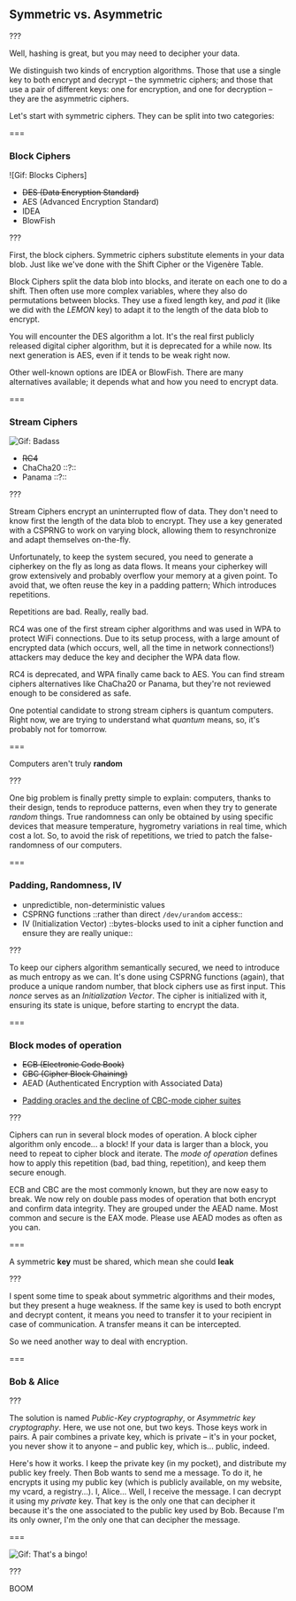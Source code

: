 <!--{section^1: data-breadcrumb="Symmetric And Asymmetric"}-->

<!--{.interleaf}-->
## Symmetric vs. Asymmetric

???

Well, hashing is great, but you may need to decipher your data.

We distinguish two kinds of encryption algorithms. Those that use a single key to both encrypt and decrypt – the symmetric ciphers; and those that use a pair of different keys: one for encryption, and one for decryption – they are the asymmetric ciphers.

Let's start with symmetric ciphers. They can be split into two categories:

===

### Block Ciphers

![Gif: Blocks Ciphers]

- ~~DES (Data Encryption Standard)~~
- AES (Advanced Encryption Standard)
- IDEA
- BlowFish

???

First, the block ciphers. Symmetric ciphers substitute elements in your data blob. Just like we've done with the Shift Cipher or the Vigenère Table.

Block Ciphers split the data blob into blocks, and iterate on each one to do a shift. Then often use more complex variables, where they also do permutations between blocks. They use a fixed length key, and _pad_ it (like we did with the _LEMON_ key) to adapt it to the length of the data blob to encrypt.

You will encounter the DES algorithm a lot. It's the real first publicly released digital cipher algorithm, but it is deprecated for a while now. Its next generation is AES, even if it tends to be weak right now.

Other well-known options are IDEA or BlowFish. There are many alternatives available; it depends what and how you need to encrypt data.

===

### Stream Ciphers

![Gif: Badass]()

- ~~RC4~~
- ChaCha20 ::?:: <!--{.fragment.fade-in data-fragment-index="1"}-->
- Panama ::?:: <!--{.fragment.fade-in data-fragment-index="1"}-->

???

Stream Ciphers encrypt an uninterrupted flow of data. They don't need to know first the length of the data blob to encrypt. They use a key generated with a CSPRNG to work on varying block, allowing them to resynchronize and adapt themselves on-the-fly.

Unfortunately, to keep the system secured, you need to generate a cipherkey on the fly as long as data flows. It means your cipherkey will grow extensively and probably overflow your memory at a given point. To avoid that, we often reuse the key in a padding pattern; Which introduces repetitions.

Repetitions are bad. Really, really bad.

RC4 was one of the first stream cipher algorithms and was used in WPA to protect WiFi connections. Due to its setup process, with a large amount of encrypted data (which occurs, well, all the time in network connections!) attackers may deduce the key and decipher the WPA data flow.

RC4 is deprecated, and WPA finally came back to AES. You can find stream ciphers alternatives like ChaCha20 or Panama, but they're not reviewed enough to be considered as safe.

One potential candidate to strong stream ciphers is quantum computers. Right now, we are trying to understand what _quantum_ means, so, it's probably not for tomorrow.

===

Computers aren't truly **random**

???

One big problem is finally pretty simple to explain: computers, thanks to their design, tends to reproduce patterns, even when they try to generate _random_ things. True randomness can only be obtained by using specific devices that measure temperature, hygrometry variations in real time, which cost a lot. So, to avoid the risk of repetitions, we tried to patch the false-randomness of our computers.

===

### Padding, Randomness, IV

- unpredictible, non-deterministic values
- CSPRNG functions ::rather than direct `/dev/urandom` access:: <!--{span:.font-xs}--> <!--{li:.fragment.fade-in}-->
- IV (Initialization Vector) ::bytes-blocks used to init a cipher function and ensure they are really unique:: <!--{.font-xs}--> <!--{li:.fragment.fade-in}-->

???

To keep our ciphers algorithm semantically secured, we need to introduce as much entropy as we can. It's done using CSPRNG functions (again), that produce a unique random number, that block ciphers use as first input. This _nonce_ serves as an _Initialization Vector_. The cipher is initialized with it, ensuring its state is unique, before starting to encrypt the data.

===

### Block modes of operation

- ~~ECB (Electronic Code Book)~~
- ~~CBC (Cipher Block Chaining)~~
- AEAD (Authenticated Encryption with Associated Data)

<!-- --- -->

- [Padding oracles and the decline of CBC-mode cipher suites][5.1]
<!--{ul:.linkrolls}-->


[5.1]: https://blog.cloudflare.com/padding-oracles-and-the-decline-of-cbc-mode-ciphersuites/

???

Ciphers can run in several block modes of operation. A block cipher algorithm only encode... a block! If your data is larger than a block, you need to repeat to cipher block and iterate. The _mode of operation_ defines how to apply this repetition (bad, bad thing, repetition), and keep them secure enough.

ECB and CBC are the most commonly known, but they are now easy to break. We now rely on double pass modes of operation that both encrypt and confirm data integrity. They are grouped under the AEAD name. Most common and secure is the EAX mode. Please use AEAD modes as often as you can.

===

A symmetric **key** must be shared, which mean she could **leak**

???

I spent some time to speak about symmetric algorithms and their modes, but they present a huge weakness. If the same key is used to both encrypt and decrypt content, it means you need to transfer it to your recipient in case of communication. A transfer means it can be intercepted.

So we need another way to deal with encryption.

===

### Bob & Alice

<!-- SVG Anim: RSA -->

???

The solution is named _Public-Key cryptography_, or _Asymmetric key cryptography_. Here, we use not one, but two keys. Those keys work in pairs. A pair combines a private key, which is private – it's in your pocket, you never show it to anyone – and public key, which is... public, indeed.

Here's how it works. I keep the private key (in my pocket), and distribute my public key freely. Then Bob wants to send me a message. To do it, he encrypts it using my public key (which is publicly available, on my website, my vcard, a registry...). I, Alice... Well, I receive the message. I can decrypt it using my _private_ key. That key is the only one that can decipher it because it's the one associated to the public key used by Bob. Because I'm its only owner, I'm the only one that can decipher the message.

===

![Gif: That's a bingo!]()

???

BOOM
